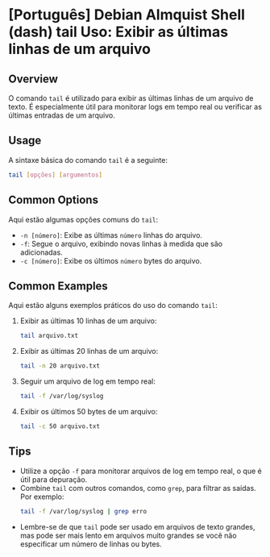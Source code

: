 # [Português] Debian Almquist Shell (dash) tail Uso: Exibir as últimas linhas de um arquivo

## Overview
O comando `tail` é utilizado para exibir as últimas linhas de um arquivo de texto. É especialmente útil para monitorar logs em tempo real ou verificar as últimas entradas de um arquivo.

## Usage
A sintaxe básica do comando `tail` é a seguinte:

```bash
tail [opções] [argumentos]
```

## Common Options
Aqui estão algumas opções comuns do `tail`:

- `-n [número]`: Exibe as últimas `número` linhas do arquivo.
- `-f`: Segue o arquivo, exibindo novas linhas à medida que são adicionadas.
- `-c [número]`: Exibe os últimos `número` bytes do arquivo.

## Common Examples
Aqui estão alguns exemplos práticos do uso do comando `tail`:

1. Exibir as últimas 10 linhas de um arquivo:
   ```bash
   tail arquivo.txt
   ```

2. Exibir as últimas 20 linhas de um arquivo:
   ```bash
   tail -n 20 arquivo.txt
   ```

3. Seguir um arquivo de log em tempo real:
   ```bash
   tail -f /var/log/syslog
   ```

4. Exibir os últimos 50 bytes de um arquivo:
   ```bash
   tail -c 50 arquivo.txt
   ```

## Tips
- Utilize a opção `-f` para monitorar arquivos de log em tempo real, o que é útil para depuração.
- Combine `tail` com outros comandos, como `grep`, para filtrar as saídas. Por exemplo:
  ```bash
  tail -f /var/log/syslog | grep erro
  ```
- Lembre-se de que `tail` pode ser usado em arquivos de texto grandes, mas pode ser mais lento em arquivos muito grandes se você não especificar um número de linhas ou bytes.